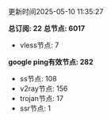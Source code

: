 更新时间2025-05-10 11:35:27

**总订阅: 22**
**总节点: 6017**
- vless节点: 7

**google ping有效节点: 282**
- ss节点: 108
- v2ray节点: 156
- trojan节点: 17
- ssr节点: 1
